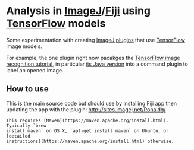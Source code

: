 # Analysis in [ImageJ](https://imagej.net/)/[Fiji](http://fiji.sc) using [TensorFlow](https://www.tensorflow.org) models

Some experimentation with creating [ImageJ plugins](https://imagej.net/Writing_plugins)
that use [TensorFlow](https://www.tensorflow.org) image models.

For example, the one plugin right now pacakges the
[TensorFlow image recognition tutorial](https://www.tensorflow.org/tutorials/image_recognition),
in particular [its Java version](https://www.tensorflow.org/code/tensorflow/java/src/main/java/org/tensorflow/examples/LabelImage.java)
into a command plugin to label an opened image.

## How to use
This is the main source code but should use by installing Fiji app then updating the app with the plugin:
http://sites.imagej.net/Ronaldg/

```
This requires [Maven](https://maven.apache.org/install.html).  Typically `brew
install maven` on OS X, `apt-get install maven` on Ubuntu, or [detailed
instructions](https://maven.apache.org/install.html) otherwise.

